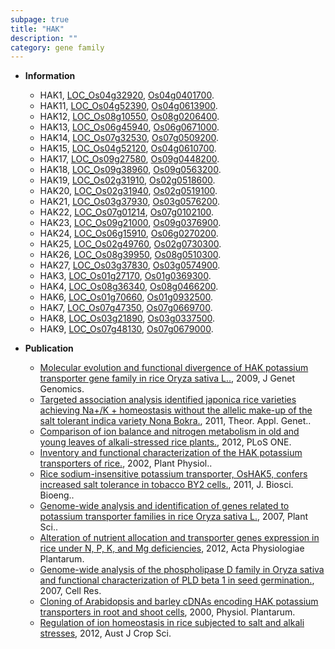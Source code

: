 ```yaml
---
subpage: true
title: "HAK"
description: ""
category: gene family
---
```


* **Information**  
    + HAK1, [LOC_Os04g32920](http://rice.plantbiology.msu.edu/cgi-bin/ORF_infopage.cgi?orf=LOC_Os04g32920), [Os04g0401700](http://rapdb.dna.affrc.go.jp/viewer/gbrowse_details/irgsp1?name=Os04g0401700).
    + HAK11, [LOC_Os04g52390](http://rice.plantbiology.msu.edu/cgi-bin/ORF_infopage.cgi?orf=LOC_Os04g52390), [Os04g0613900](http://rapdb.dna.affrc.go.jp/viewer/gbrowse_details/irgsp1?name=Os04g0613900).
    + HAK12, [LOC_Os08g10550](http://rice.plantbiology.msu.edu/cgi-bin/ORF_infopage.cgi?orf=LOC_Os08g10550), [Os08g0206400](http://rapdb.dna.affrc.go.jp/viewer/gbrowse_details/irgsp1?name=Os08g0206400).
    + HAK13, [LOC_Os06g45940](http://rice.plantbiology.msu.edu/cgi-bin/ORF_infopage.cgi?orf=LOC_Os06g45940), [Os06g0671000](http://rapdb.dna.affrc.go.jp/viewer/gbrowse_details/irgsp1?name=Os06g0671000).
    + HAK14, [LOC_Os07g32530](http://rice.plantbiology.msu.edu/cgi-bin/ORF_infopage.cgi?orf=LOC_Os07g32530), [Os07g0509200](http://rapdb.dna.affrc.go.jp/viewer/gbrowse_details/irgsp1?name=Os07g0509200).
    + HAK15, [LOC_Os04g52120](http://rice.plantbiology.msu.edu/cgi-bin/ORF_infopage.cgi?orf=LOC_Os04g52120), [Os04g0610700](http://rapdb.dna.affrc.go.jp/viewer/gbrowse_details/irgsp1?name=Os04g0610700).
    + HAK17, [LOC_Os09g27580](http://rice.plantbiology.msu.edu/cgi-bin/ORF_infopage.cgi?orf=LOC_Os09g27580), [Os09g0448200](http://rapdb.dna.affrc.go.jp/viewer/gbrowse_details/irgsp1?name=Os09g0448200).
    + HAK18, [LOC_Os09g38960](http://rice.plantbiology.msu.edu/cgi-bin/ORF_infopage.cgi?orf=LOC_Os09g38960), [Os09g0563200](http://rapdb.dna.affrc.go.jp/viewer/gbrowse_details/irgsp1?name=Os09g0563200).
    + HAK19, [LOC_Os02g31910](http://rice.plantbiology.msu.edu/cgi-bin/ORF_infopage.cgi?orf=LOC_Os02g31910), [Os02g0518600](http://rapdb.dna.affrc.go.jp/viewer/gbrowse_details/irgsp1?name=Os02g0518600).
    + HAK20, [LOC_Os02g31940](http://rice.plantbiology.msu.edu/cgi-bin/ORF_infopage.cgi?orf=LOC_Os02g31940), [Os02g0519100](http://rapdb.dna.affrc.go.jp/viewer/gbrowse_details/irgsp1?name=Os02g0519100).
    + HAK21, [LOC_Os03g37930](http://rice.plantbiology.msu.edu/cgi-bin/ORF_infopage.cgi?orf=LOC_Os03g37930), [Os03g0576200](http://rapdb.dna.affrc.go.jp/viewer/gbrowse_details/irgsp1?name=Os03g0576200).
    + HAK22, [LOC_Os07g01214](http://rice.plantbiology.msu.edu/cgi-bin/ORF_infopage.cgi?orf=LOC_Os07g01214), [Os07g0102100](http://rapdb.dna.affrc.go.jp/viewer/gbrowse_details/irgsp1?name=Os07g0102100).
    + HAK23, [LOC_Os09g21000](http://rice.plantbiology.msu.edu/cgi-bin/ORF_infopage.cgi?orf=LOC_Os09g21000), [Os09g0376900](http://rapdb.dna.affrc.go.jp/viewer/gbrowse_details/irgsp1?name=Os09g0376900).
    + HAK24, [LOC_Os06g15910](http://rice.plantbiology.msu.edu/cgi-bin/ORF_infopage.cgi?orf=LOC_Os06g15910), [Os06g0270200](http://rapdb.dna.affrc.go.jp/viewer/gbrowse_details/irgsp1?name=Os06g0270200).
    + HAK25, [LOC_Os02g49760](http://rice.plantbiology.msu.edu/cgi-bin/ORF_infopage.cgi?orf=LOC_Os02g49760), [Os02g0730300](http://rapdb.dna.affrc.go.jp/viewer/gbrowse_details/irgsp1?name=Os02g0730300).
    + HAK26, [LOC_Os08g39950](http://rice.plantbiology.msu.edu/cgi-bin/ORF_infopage.cgi?orf=LOC_Os08g39950), [Os08g0510300](http://rapdb.dna.affrc.go.jp/viewer/gbrowse_details/irgsp1?name=Os08g0510300).
    + HAK27, [LOC_Os03g37830](http://rice.plantbiology.msu.edu/cgi-bin/ORF_infopage.cgi?orf=LOC_Os03g37830), [Os03g0574900](http://rapdb.dna.affrc.go.jp/viewer/gbrowse_details/irgsp1?name=Os03g0574900).
    + HAK3, [LOC_Os01g27170](http://rice.plantbiology.msu.edu/cgi-bin/ORF_infopage.cgi?orf=LOC_Os01g27170), [Os01g0369300](http://rapdb.dna.affrc.go.jp/viewer/gbrowse_details/irgsp1?name=Os01g0369300).
    + HAK4, [LOC_Os08g36340](http://rice.plantbiology.msu.edu/cgi-bin/ORF_infopage.cgi?orf=LOC_Os08g36340), [Os08g0466200](http://rapdb.dna.affrc.go.jp/viewer/gbrowse_details/irgsp1?name=Os08g0466200).
    + HAK6, [LOC_Os01g70660](http://rice.plantbiology.msu.edu/cgi-bin/ORF_infopage.cgi?orf=LOC_Os01g70660), [Os01g0932500](http://rapdb.dna.affrc.go.jp/viewer/gbrowse_details/irgsp1?name=Os01g0932500).
    + HAK7, [LOC_Os07g47350](http://rice.plantbiology.msu.edu/cgi-bin/ORF_infopage.cgi?orf=LOC_Os07g47350), [Os07g0669700](http://rapdb.dna.affrc.go.jp/viewer/gbrowse_details/irgsp1?name=Os07g0669700).
    + HAK8, [LOC_Os03g21890](http://rice.plantbiology.msu.edu/cgi-bin/ORF_infopage.cgi?orf=LOC_Os03g21890), [Os03g0337500](http://rapdb.dna.affrc.go.jp/viewer/gbrowse_details/irgsp1?name=Os03g0337500).
    + HAK9, [LOC_Os07g48130](http://rice.plantbiology.msu.edu/cgi-bin/ORF_infopage.cgi?orf=LOC_Os07g48130), [Os07g0679000](http://rapdb.dna.affrc.go.jp/viewer/gbrowse_details/irgsp1?name=Os07g0679000).

* **Publication**  
    + [Molecular evolution and functional divergence of HAK potassium transporter gene family in rice Oryza sativa L..](http://www.ncbi.nlm.nih.gov/pubmed?term=Molecular+evolution+and+functional+divergence+of+HAK+potassium+transporter+gene+family+in+rice+Oryza+sativa+L..%5BTitle%5D), 2009, J Genet Genomics.
    + [Targeted association analysis identified japonica rice varieties achieving Na+/K + homeostasis without the allelic make-up of the salt tolerant indica variety Nona Bokra.](http://www.ncbi.nlm.nih.gov/pubmed?term=Targeted+association+analysis+identified+japonica+rice+varieties+achieving+Na+/K+++homeostasis+without+the+allelic+make-up+of+the+salt+tolerant+indica+variety+Nona+Bokra.%5BTitle%5D), 2011, Theor. Appl. Genet..
    + [Comparison of ion balance and nitrogen metabolism in old and young leaves of alkali-stressed rice plants.](http://www.ncbi.nlm.nih.gov/pubmed?term=Comparison+of+ion+balance+and+nitrogen+metabolism+in+old+and+young+leaves+of+alkali-stressed+rice+plants.%5BTitle%5D), 2012, PLoS ONE.
    + [Inventory and functional characterization of the HAK potassium transporters of rice.](http://www.ncbi.nlm.nih.gov/pubmed?term=Inventory+and+functional+characterization+of+the+HAK+potassium+transporters+of+rice.%5BTitle%5D), 2002, Plant Physiol..
    + [Rice sodium-insensitive potassium transporter, OsHAK5, confers increased salt tolerance in tobacco BY2 cells.](http://www.ncbi.nlm.nih.gov/pubmed?term=Rice+sodium-insensitive+potassium+transporter,+OsHAK5,+confers+increased+salt+tolerance+in+tobacco+BY2+cells.%5BTitle%5D), 2011, J. Biosci. Bioeng..
    + [Genome-wide analysis and identification of genes related to potassium transporter families in rice Oryza sativa L.](http://www.ncbi.nlm.nih.gov/pubmed?term=Genome-wide+analysis+and+identification+of+genes+related+to+potassium+transporter+families+in+rice+Oryza+sativa+L.%5BTitle%5D), 2007, Plant Sci..
    + [Alteration of nutrient allocation and transporter genes expression in rice under N, P, K, and Mg deficiencies](http://www.ncbi.nlm.nih.gov/pubmed?term=Alteration+of+nutrient+allocation+and+transporter+genes+expression+in+rice+under+N,+P,+K,+and+Mg+deficiencies%5BTitle%5D), 2012, Acta Physiologiae Plantarum.
    + [Genome-wide analysis of the phospholipase D family in Oryza sativa and functional characterization of PLD beta 1 in seed germination.](http://www.ncbi.nlm.nih.gov/pubmed?term=Genome-wide+analysis+of+the+phospholipase+D+family+in+Oryza+sativa+and+functional+characterization+of+PLD+beta+1+in+seed+germination.%5BTitle%5D), 2007, Cell Res.
    + [Cloning of Arabidopsis and barley cDNAs encoding HAK potassium transporters in root and shoot cells](http://www.ncbi.nlm.nih.gov/pubmed?term=Cloning+of+Arabidopsis+and+barley+cDNAs+encoding+HAK+potassium+transporters+in+root+and+shoot+cells%5BTitle%5D), 2000, Physiol. Plantarum.
    + [Regulation of ion homeostasis in rice subjected to salt and alkali stresses](http://www.ncbi.nlm.nih.gov/pubmed?term=Regulation+of+ion+homeostasis+in+rice+subjected+to+salt+and+alkali+stresses%5BTitle%5D), 2012, Aust J Crop Sci.


